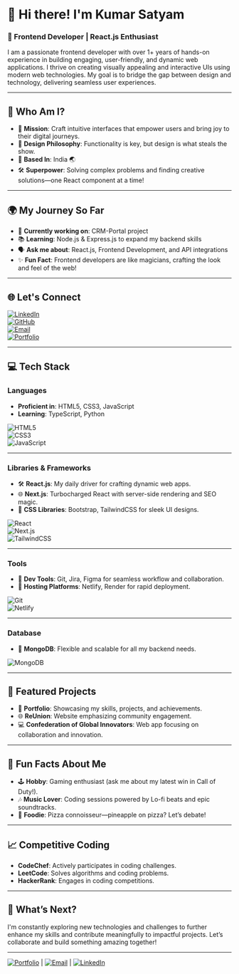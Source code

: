 # 👋 Hi there! I'm Kumar Satyam

### 🚀 Frontend Developer | React.js Enthusiast

I am a passionate frontend developer with over 1+ years of hands-on experience in building engaging, user-friendly, and dynamic web applications. I thrive on creating visually appealing and interactive UIs using modern web technologies. My goal is to bridge the gap between design and technology, delivering seamless user experiences.

---

## 💫 Who Am I?  

- 🧭 **Mission**: Craft intuitive interfaces that empower users and bring joy to their digital journeys.  
- 🎨 **Design Philosophy**: Functionality is key, but design is what steals the show.  
- 📍 **Based In**: India 🌏  
- 🛠️ **Superpower**: Solving complex problems and finding creative solutions—one React component at a time!  

---

## 🌍 My Journey So Far

- 💼 **Currently working on**: CRM-Portal project  
- 📚 **Learning**: Node.js & Express.js to expand my backend skills  
- 🗣️ **Ask me about**: React.js, Frontend Development, and API integrations  
- ✨ **Fun Fact**: Frontend developers are like magicians, crafting the look and feel of the web!  

---

## 🌐 Let's Connect  
[![LinkedIn](https://img.shields.io/badge/LinkedIn-%230077B5.svg?logo=linkedin&logoColor=white)](https://linkedin.com/in/imdsatyam)  
[![GitHub](https://img.shields.io/badge/GitHub-%23121011.svg?logo=github&logoColor=white)](https://github.com/imdsatyam)  
[![Email](https://img.shields.io/badge/Email-%23D14836.svg?logo=gmail&logoColor=white)](mailto:imdsatyam@gmail.com)  
[![Portfolio](https://img.shields.io/badge/Portfolio-%23000000.svg?logo=portfolio&logoColor=white)](https://kumar-satyam-portfolio.netlify.app/)  

---

## 💻 Tech Stack  

### **Languages**  
- **Proficient in**: HTML5, CSS3, JavaScript  
- **Learning**: TypeScript, Python  

![HTML5](https://img.shields.io/badge/html5-%23E34F26.svg?style=for-the-badge&logo=html5&logoColor=white)  
![CSS3](https://img.shields.io/badge/css3-%231572B6.svg?style=for-the-badge&logo=css3&logoColor=white)  
![JavaScript](https://img.shields.io/badge/javascript-%23323330.svg?style=for-the-badge&logo=javascript&logoColor=%23F7DF1E)  

---

### **Libraries & Frameworks**  
- 🛠 **React.js**: My daily driver for crafting dynamic web apps.  
- 🌐 **Next.js**: Turbocharged React with server-side rendering and SEO magic.  
- 🎨 **CSS Libraries**: Bootstrap, TailwindCSS for sleek UI designs.  

![React](https://img.shields.io/badge/react-%2361DAFB.svg?style=for-the-badge&logo=react&logoColor=%23000000)  
![Next.js](https://img.shields.io/badge/next.js-%23000000.svg?style=for-the-badge&logo=next.js&logoColor=white)  
![TailwindCSS](https://img.shields.io/badge/tailwindcss-%2338B2AC.svg?style=for-the-badge&logo=tailwind-css&logoColor=white)  

---

### **Tools**  
- 🧰 **Dev Tools**: Git, Jira, Figma for seamless workflow and collaboration.  
- 🚀 **Hosting Platforms**: Netlify, Render for rapid deployment.  

![Git](https://img.shields.io/badge/git-%23F05033.svg?style=for-the-badge&logo=git&logoColor=white)  
![Netlify](https://img.shields.io/badge/netlify-%23000000.svg?style=for-the-badge&logo=netlify&logoColor=#00C7B7)  

---

### **Database**  
- 💾 **MongoDB**: Flexible and scalable for all my backend needs.  

![MongoDB](https://img.shields.io/badge/mongodb-%234ea94b.svg?style=for-the-badge&logo=mongodb&logoColor=white)  

---

## 🌟 Featured Projects

- 📂 **Portfolio**: Showcasing my skills, projects, and achievements.  
- 🌐 **ReUnion**: Website emphasizing community engagement.  
- 💻 **Confederation of Global Innovators**: Web app focusing on collaboration and innovation.  

---

## 🎉 Fun Facts About Me  

- 🕹 **Hobby**: Gaming enthusiast (ask me about my latest win in Call of Duty!).  
- 🎶 **Music Lover**: Coding sessions powered by Lo-fi beats and epic soundtracks.  
- 🍕 **Foodie**: Pizza connoisseur—pineapple on pizza? Let’s debate!  

---

## 📈 Competitive Coding

- **CodeChef**: Actively participates in coding challenges.  
- **LeetCode**: Solves algorithms and coding problems.  
- **HackerRank**: Engages in coding competitions.  

---

## 🌱 What’s Next?

I'm constantly exploring new technologies and challenges to further enhance my skills and contribute meaningfully to impactful projects. Let’s collaborate and build something amazing together!  

---
[![Portfolio](https://img.shields.io/badge/Portfolio-%23000000.svg?logo=portfolio&logoColor=white)](https://kumar-satyam-portfolio.netlify.app/) | [![Email](https://img.shields.io/badge/Email-%23D14836.svg?logo=gmail&logoColor=white)](mailto:imdsatyam@gmail.com) | [![LinkedIn](https://img.shields.io/badge/LinkedIn-%230077B5.svg?logo=linkedin&logoColor=white)](https://linkedin.com/in/imdsatyam)
